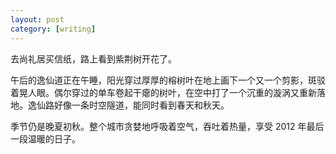 ```yaml
---
layout: post
category: [writing]
---
```


去尚礼居买信纸，路上看到紫荆树开花了。

午后的逸仙道正在午睡，阳光穿过厚厚的榕树叶在地上画下一个又一个剪影，斑驳着晃人眼。偶尔穿过的单车卷起干瘪的树叶，在空中打了一个沉重的漩涡又重新落地。逸仙路好像一条时空隧道，能同时看到春天和秋天。

季节仍是晚夏初秋。整个城市贪婪地呼吸着空气，吞吐着热量，享受 2012 年最后一段温暖的日子。
